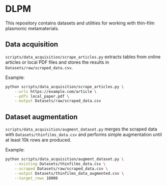 # DLPM

This repository contains datasets and utilities for working with thin-film plasmonic metamaterials.

## Data acquisition

`scripts/data_acquisition/scrape_articles.py` extracts tables from online articles or local PDF files and stores the results in `Datasets/raw/scraped_data.csv`.

Example:

```bash
python scripts/data_acquisition/scrape_articles.py \
    --urls https://example.com/article \
    --pdfs local_paper.pdf \
    --output Datasets/raw/scraped_data.csv
```

## Dataset augmentation

`scripts/data_acquisition/augment_dataset.py` merges the scraped data with `Datasets/thinfilms_data.csv` and performs simple augmentation until at least 10k rows are produced.

Example:

```bash
python scripts/data_acquisition/augment_dataset.py \
    --existing Datasets/thinfilms_data.csv \
    --scraped Datasets/raw/scraped_data.csv \
    --output Datasets/thinfilms_data_augmented.csv \
    --target_rows 10000
```
